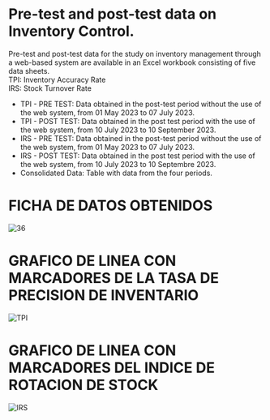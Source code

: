# Pre-test and post-test data on Inventory Control. 
Pre-test and post-test data for the study on inventory management through a
web-based system are available in an Excel workbook consisting of five data sheets.\
TPI: Inventory Accuracy Rate\
IRS: Stock Turnover Rate

- TPI - PRE TEST: Data obtained in the post-test period without the use of the web system, from 01 May 2023 to 07 July 2023.
- TPI - POST TEST: Data obtained in the post test period with the use of the web system, from 10 July 2023 to 10 September 2023.
- IRS - PRE TEST: Data obtained in the post-test period without the use of the web system, from 01 May 2023 to 07 July 2023.
- IRS - POST TEST: Data obtained in the post test period with the use of the web system, from 10 July 2023 to 10 Septembre 2023.
- Consolidated Data: Table with data from the four periods.

# FICHA DE DATOS OBTENIDOS

![36](https://github.com/JoseEspinozaMiranda/Datos-Pretest-posttest-controldeinventario/assets/59947991/f6f8ef3e-1650-4113-b7c4-cb6c575b25c3)

# GRAFICO DE LINEA CON MARCADORES DE LA TASA DE PRECISION DE INVENTARIO

![TPI](https://github.com/JoseEspinozaMiranda/Datos-Pretest-posttest-controldeinventario/assets/59947991/18bfac3f-aa85-43af-86f6-9e72dcca5553)

# GRAFICO DE LINEA CON MARCADORES DEL INDICE DE ROTACION DE STOCK

![IRS](https://github.com/JoseEspinozaMiranda/Datos-Pretest-posttest-controldeinventario/assets/59947991/e7518703-c3e6-495e-829b-0d9b100662de)
